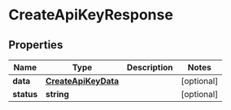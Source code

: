 
# CreateApiKeyResponse

## Properties

Name | Type | Description | Notes
------------ | ------------- | ------------- | -------------
**data** | [**CreateApiKeyData**](CreateApiKeyData.md) |  |  [optional]
**status** | **string** |  |  [optional]



